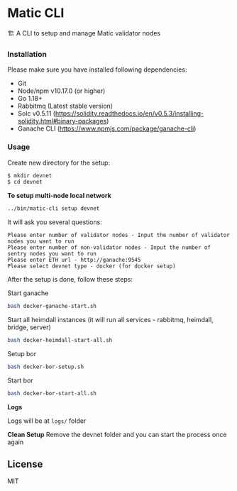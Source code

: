 # Matic CLI

🏗 A CLI to setup and manage Matic validator nodes

### Installation

Please make sure you have installed following dependencies:

* Git
* Node/npm v10.17.0 (or higher)
* Go 1.18+
* Rabbitmq (Latest stable version)
* Solc v0.5.11 (https://solidity.readthedocs.io/en/v0.5.3/installing-solidity.html#binary-packages)
* Ganache CLI (https://www.npmjs.com/package/ganache-cli)

### Usage

Create new directory for the setup:

```bash
$ mkdir devnet
$ cd devnet
```

**To setup multi-node local network**

```bash
../bin/matic-cli setup devnet
```

It will ask you several questions:

```
Please enter number of validator nodes - Input the number of validator nodes you want to run
Please enter number of non-validator nodes - Input the number of sentry nodes you want to run
Please enter ETH url - http://ganache:9545
Please select devnet type - docker (for docker setup)
```

After the setup is done, follow these steps:

Start ganache
```bash
bash docker-ganache-start.sh
```

Start all heimdall instances (it will run all services - rabbitmq, heimdall, bridge, server)
```bash
bash docker-heimdall-start-all.sh
```

Setup bor
```bash
bash docker-bor-setup.sh
```

Start bor
```bash
bash docker-bor-start-all.sh
```

**Logs**

Logs will be at `logs/` folder

**Clean Setup**
Remove the devnet folder and you can start the process once again

## License

MIT
